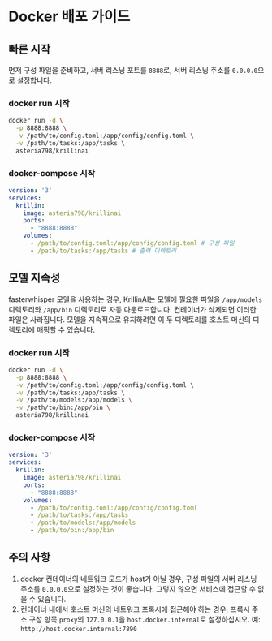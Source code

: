 # Docker 배포 가이드

## 빠른 시작
먼저 구성 파일을 준비하고, 서버 리스닝 포트를 `8888`로, 서버 리스닝 주소를 `0.0.0.0`으로 설정합니다.

### docker run 시작
```bash
docker run -d \
  -p 8888:8888 \
  -v /path/to/config.toml:/app/config/config.toml \
  -v /path/to/tasks:/app/tasks \
  asteria798/krillinai
```

### docker-compose 시작
```yaml
version: '3'
services:
  krillin:
    image: asteria798/krillinai
    ports:
      - "8888:8888"
    volumes:
      - /path/to/config.toml:/app/config/config.toml # 구성 파일
      - /path/to/tasks:/app/tasks # 출력 디렉토리
```

## 모델 지속성
fasterwhisper 모델을 사용하는 경우, KrillinAI는 모델에 필요한 파일을 `/app/models` 디렉토리와 `/app/bin` 디렉토리로 자동 다운로드합니다. 컨테이너가 삭제되면 이러한 파일은 사라집니다. 모델을 지속적으로 유지하려면 이 두 디렉토리를 호스트 머신의 디렉토리에 매핑할 수 있습니다.

### docker run 시작
```bash
docker run -d \
  -p 8888:8888 \
  -v /path/to/config.toml:/app/config/config.toml \
  -v /path/to/tasks:/app/tasks \
  -v /path/to/models:/app/models \
  -v /path/to/bin:/app/bin \
  asteria798/krillinai
```

### docker-compose 시작
```yaml
version: '3'
services:
  krillin:
    image: asteria798/krillinai
    ports:
      - "8888:8888"
    volumes:
      - /path/to/config.toml:/app/config/config.toml      
      - /path/to/tasks:/app/tasks
      - /path/to/models:/app/models
      - /path/to/bin:/app/bin
```

## 주의 사항
1. docker 컨테이너의 네트워크 모드가 host가 아닐 경우, 구성 파일의 서버 리스닝 주소를 `0.0.0.0`으로 설정하는 것이 좋습니다. 그렇지 않으면 서비스에 접근할 수 없을 수 있습니다.
2. 컨테이너 내에서 호스트 머신의 네트워크 프록시에 접근해야 하는 경우, 프록시 주소 구성 항목 `proxy`의 `127.0.0.1`을 `host.docker.internal`로 설정하십시오. 예: `http://host.docker.internal:7890`